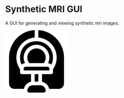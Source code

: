 # Synthetic MRI GUI 

A GUI for generating and viewing synthetic mri images. 




<img src="icon.png" alt="drawing" width="200"/>
